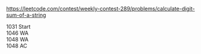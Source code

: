 https://leetcode.com/contest/weekly-contest-289/problems/calculate-digit-sum-of-a-string

1031 Start  
1046 WA  
1048 WA  
1048 AC
